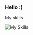 ### Hello :)

My skills

![My Skills](https://skillicons.dev/icons?i=js,ts,html,css,sass,nodejs,react,vue,laravel,php,dotnet,cs,androidstudio,kotlin,java,git,docker,figma&perline=5)
